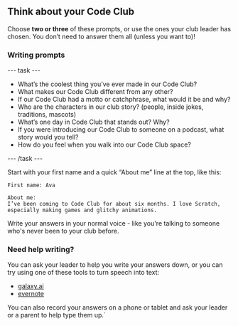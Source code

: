 ## Think about your Code Club

Choose **two or three** of these prompts, or use the ones your club leader has chosen. You don’t need to answer them all (unless you want to)!

### Writing prompts
--- task ---

* What’s the coolest thing you’ve ever made in our Code Club?
* What makes our Code Club different from any other?
* If our Code Club had a motto or catchphrase, what would it be and why?
* Who are the characters in our club story? (people, inside jokes, traditions, mascots)
* What’s one day in Code Club that stands out? Why?
* If you were introducing our Code Club to someone on a podcast, what story would you tell?
* How do you feel when you walk into our Code Club space?

--- /task ---

Start with your first name and a quick “About me” line at the top, like this:

```text
First name: Ava

About me:
I’ve been coming to Code Club for about six months. I love Scratch, 
especially making games and glitchy animations.
```

Write your answers in your normal voice - like you're talking to someone who's never been to your club before.

### Need help writing?
You can ask your leader to help you write your answers down, or you can try using one of these tools to turn speech into text:

- [galaxy.ai](https://galaxy.ai/ai-transcription)
- [evernote](https://evernote.com/ai-transcribe)

You can also record your answers on a phone or tablet and ask your leader or a parent to help type them up.`



